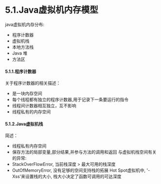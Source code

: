 # 5.1.Java虚拟机内存模型
java虚拟机内存分布:
  * 程序计数器
  * 虚拟机栈
  * 本地方法栈
  * Java 堆
  * 方法区
#### 5.1.1.程序计数器
关于程序计数器的相关描述：
  * 是一块内存空间
  * 每个线程都有独立的程序计数器,用于记录下一条要运行的指令
  * 线程间计数器相互独立，互不影响
  * 线程私有的内存空间
#### 5.1.2.Java虚拟机栈
简述：
  * 线程私有内存空间
  * 保存方法的局部变量,部分结果,并参与方法的调用和返回
与虚拟机栈空间有关的异常:
  * StackOverFlowError, 当前栈深度 > 最大可用的栈深度
  * OutOfMemoryError, 没有足够的空间支持栈的拓展
    Hot Spot虚拟机中, '-Xss'来设置栈的大小, 栈大小决定了函数可调用的可达深度  
